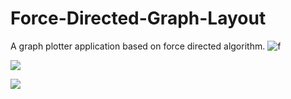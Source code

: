 # Force-Directed-Graph-Layout
A graph plotter application based on force directed algorithm.
![f](ChoudharyRamesh.github.io/Gifs/FDGL1.gif)

![](ChoudharyRamesh.github.io/Gifs/FDGL2.gif)

![](ChoudharyRamesh.github.io/Gifs/FDGL3.gif)
